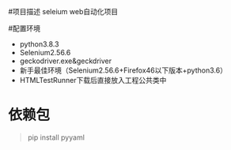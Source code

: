 #项目描述
seleium web自动化项目

#配置环境
- python3.8.3
- Selenium2.56.6
- geckodriver.exe&geckdriver
- 新手最佳环境（Selenium2.56.6+Firefox46以下版本+python3.6）
- HTMLTestRunner下载后直接放入工程公共类中



# 依赖包
> pip install pyyaml
> 